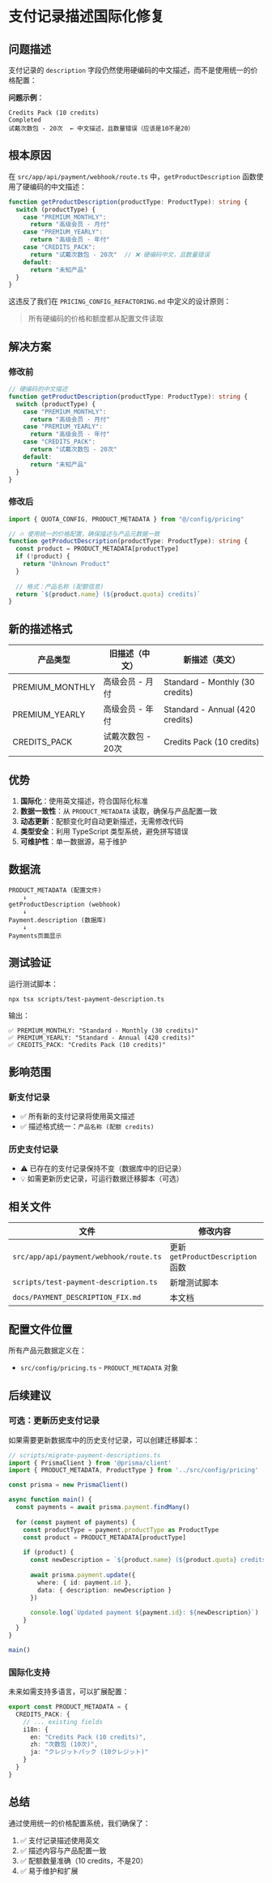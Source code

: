 # 支付记录描述国际化修复

## 问题描述

支付记录的 `description` 字段仍然使用硬编码的中文描述，而不是使用统一的价格配置：

**问题示例**：
```
Credits Pack (10 credits)
Completed
试戴次数包 - 20次  ← 中文描述，且数量错误（应该是10不是20）
```

## 根本原因

在 `src/app/api/payment/webhook/route.ts` 中，`getProductDescription` 函数使用了硬编码的中文描述：

```typescript
function getProductDescription(productType: ProductType): string {
  switch (productType) {
    case "PREMIUM_MONTHLY":
      return "高级会员 - 月付"
    case "PREMIUM_YEARLY":
      return "高级会员 - 年付"
    case "CREDITS_PACK":
      return "试戴次数包 - 20次"  // ❌ 硬编码中文，且数量错误
    default:
      return "未知产品"
  }
}
```

这违反了我们在 `PRICING_CONFIG_REFACTORING.md` 中定义的设计原则：
> 所有硬编码的价格和额度都从配置文件读取

## 解决方案

### 修改前
```typescript
// 硬编码的中文描述
function getProductDescription(productType: ProductType): string {
  switch (productType) {
    case "PREMIUM_MONTHLY":
      return "高级会员 - 月付"
    case "PREMIUM_YEARLY":
      return "高级会员 - 年付"
    case "CREDITS_PACK":
      return "试戴次数包 - 20次"
    default:
      return "未知产品"
  }
}
```

### 修改后
```typescript
import { QUOTA_CONFIG, PRODUCT_METADATA } from "@/config/pricing"

// 🔥 使用统一的价格配置，确保描述与产品元数据一致
function getProductDescription(productType: ProductType): string {
  const product = PRODUCT_METADATA[productType]
  if (!product) {
    return "Unknown Product"
  }
  
  // 格式：产品名称 (配额信息)
  return `${product.name} (${product.quota} credits)`
}
```

## 新的描述格式

| 产品类型 | 旧描述（中文） | 新描述（英文） |
|---------|--------------|--------------|
| PREMIUM_MONTHLY | 高级会员 - 月付 | Standard - Monthly (30 credits) |
| PREMIUM_YEARLY | 高级会员 - 年付 | Standard - Annual (420 credits) |
| CREDITS_PACK | 试戴次数包 - 20次 | Credits Pack (10 credits) |

## 优势

1. **国际化**：使用英文描述，符合国际化标准
2. **数据一致性**：从 `PRODUCT_METADATA` 读取，确保与产品配置一致
3. **动态更新**：配额变化时自动更新描述，无需修改代码
4. **类型安全**：利用 TypeScript 类型系统，避免拼写错误
5. **可维护性**：单一数据源，易于维护

## 数据流

```
PRODUCT_METADATA (配置文件)
    ↓
getProductDescription (webhook)
    ↓
Payment.description (数据库)
    ↓
Payments页面显示
```

## 测试验证

运行测试脚本：
```bash
npx tsx scripts/test-payment-description.ts
```

输出：
```
✅ PREMIUM_MONTHLY: "Standard - Monthly (30 credits)"
✅ PREMIUM_YEARLY: "Standard - Annual (420 credits)"
✅ CREDITS_PACK: "Credits Pack (10 credits)"
```

## 影响范围

### 新支付记录
- ✅ 所有新的支付记录将使用英文描述
- ✅ 描述格式统一：`产品名称 (配额 credits)`

### 历史支付记录
- ⚠️ 已存在的支付记录保持不变（数据库中的旧记录）
- 💡 如需更新历史记录，可运行数据迁移脚本（可选）

## 相关文件

| 文件 | 修改内容 |
|------|---------|
| `src/app/api/payment/webhook/route.ts` | 更新 `getProductDescription` 函数 |
| `scripts/test-payment-description.ts` | 新增测试脚本 |
| `docs/PAYMENT_DESCRIPTION_FIX.md` | 本文档 |

## 配置文件位置

所有产品元数据定义在：
- `src/config/pricing.ts` - `PRODUCT_METADATA` 对象

## 后续建议

### 可选：更新历史支付记录

如果需要更新数据库中的历史支付记录，可以创建迁移脚本：

```typescript
// scripts/migrate-payment-descriptions.ts
import { PrismaClient } from '@prisma/client'
import { PRODUCT_METADATA, ProductType } from '../src/config/pricing'

const prisma = new PrismaClient()

async function main() {
  const payments = await prisma.payment.findMany()
  
  for (const payment of payments) {
    const productType = payment.productType as ProductType
    const product = PRODUCT_METADATA[productType]
    
    if (product) {
      const newDescription = `${product.name} (${product.quota} credits)`
      
      await prisma.payment.update({
        where: { id: payment.id },
        data: { description: newDescription }
      })
      
      console.log(`Updated payment ${payment.id}: ${newDescription}`)
    }
  }
}

main()
```

### 国际化支持

未来如需支持多语言，可以扩展配置：

```typescript
export const PRODUCT_METADATA = {
  CREDITS_PACK: {
    // ... existing fields
    i18n: {
      en: "Credits Pack (10 credits)",
      zh: "次数包 (10次)",
      ja: "クレジットパック (10クレジット)"
    }
  }
}
```

## 总结

通过使用统一的价格配置系统，我们确保了：
1. ✅ 支付记录描述使用英文
2. ✅ 描述内容与产品配置一致
3. ✅ 配额数量准确（10 credits，不是20）
4. ✅ 易于维护和扩展

